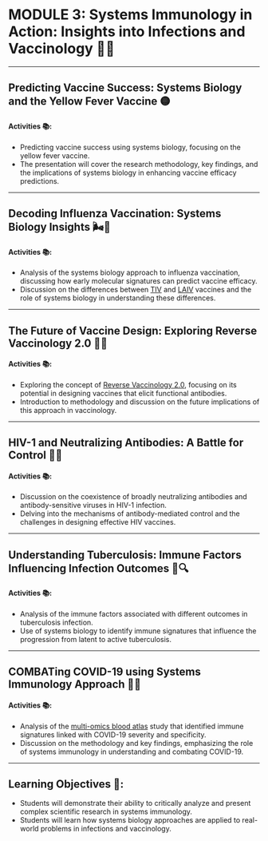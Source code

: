 # MODULE 3: Systems Immunology in Action: Insights into Infections and Vaccinology 🦠💉
---
## Predicting Vaccine Success: Systems Biology and the Yellow Fever Vaccine 🟡

#### Activities 📚:
- Predicting vaccine success using systems biology, focusing on the yellow fever vaccine.
 - The presentation will cover the research methodology, key findings, and the implications of systems biology in enhancing vaccine efficacy predictions.

---

## Decoding Influenza Vaccination: Systems Biology Insights 🌬️🦠

#### Activities 📚:
- Analysis of the systems biology approach to influenza vaccination, discussing how early molecular signatures can predict vaccine efficacy.
- Discussion on the differences between [TIV](https://www.cdc.gov/flu/prevent/qa_vaccines.htm) and [LAIV](https://www.cdc.gov/flu/prevent/nasalspray.htm) vaccines and the role of systems biology in understanding these differences.

---

## The Future of Vaccine Design: Exploring Reverse Vaccinology 2.0 🔬🧬

#### Activities 📚:
- Exploring the concept of [Reverse Vaccinology 2.0](https://www.ncbi.nlm.nih.gov/pmc/articles/PMC5390344/), focusing on its potential in designing vaccines that elicit functional antibodies.
- Introduction to methodology and discussion on the future implications of this approach in vaccinology.

---

## HIV-1 and Neutralizing Antibodies: A Battle for Control 🧫🔬

#### Activities 📚:
- Discussion on the coexistence of broadly neutralizing antibodies and antibody-sensitive viruses in HIV-1 infection.
- Delving into the mechanisms of antibody-mediated control and the challenges in designing effective HIV vaccines.

---

## Understanding Tuberculosis: Immune Factors Influencing Infection Outcomes 🦠🔍

#### Activities 📚:
- Analysis of the immune factors associated with different outcomes in tuberculosis infection.
- Use of systems biology to identify immune signatures that influence the progression from latent to active tuberculosis.

---

## COMBATing COVID-19 using Systems Immunology Approach 🦠🧬

#### Activities 📚:
- Analysis of the [multi-omics blood atlas](https://doi.org/10.1016/j.cell.2022.01.012) study that identified immune signatures linked with COVID-19 severity and specificity.
- Discussion on the methodology and key findings, emphasizing the role of systems immunology in understanding and combating COVID-19.

---

## Learning Objectives 🎯:
- Students will demonstrate their ability to critically analyze and present complex scientific research in systems immunology.
- Students will learn how systems biology approaches are applied to real-world problems in infections and vaccinology.